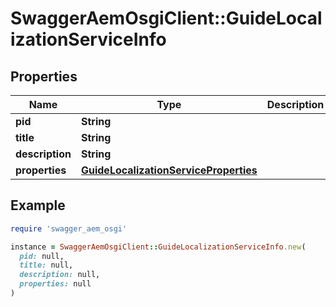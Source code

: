 # SwaggerAemOsgiClient::GuideLocalizationServiceInfo

## Properties

| Name | Type | Description | Notes |
| ---- | ---- | ----------- | ----- |
| **pid** | **String** |  | [optional] |
| **title** | **String** |  | [optional] |
| **description** | **String** |  | [optional] |
| **properties** | [**GuideLocalizationServiceProperties**](GuideLocalizationServiceProperties.md) |  | [optional] |

## Example

```ruby
require 'swagger_aem_osgi'

instance = SwaggerAemOsgiClient::GuideLocalizationServiceInfo.new(
  pid: null,
  title: null,
  description: null,
  properties: null
)
```

